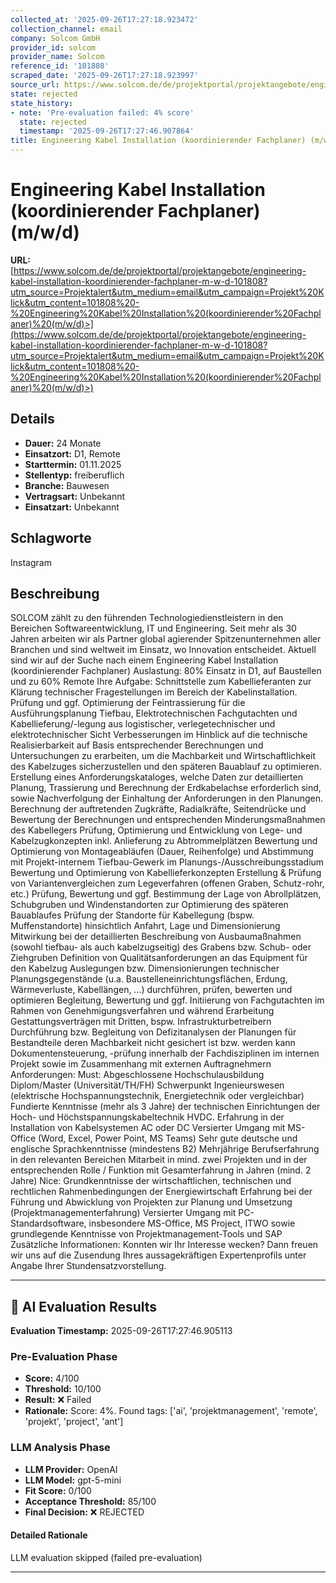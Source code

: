 ```yaml
---
collected_at: '2025-09-26T17:27:18.923472'
collection_channel: email
company: Solcom GmbH
provider_id: solcom
provider_name: Solcom
reference_id: '101808'
scraped_date: '2025-09-26T17:27:18.923997'
source_url: https://www.solcom.de/de/projektportal/projektangebote/engineering-kabel-installation-koordinierender-fachplaner-m-w-d-101808?utm_source=Projektalert&utm_medium=email&utm_campaign=Projekt%20Klick&utm_content=101808%20-%20Engineering%20Kabel%20Installation%20(koordinierender%20Fachplaner)%20(m/w/d)>
state: rejected
state_history:
- note: 'Pre-evaluation failed: 4% score'
  state: rejected
  timestamp: '2025-09-26T17:27:46.907864'
title: Engineering Kabel Installation (koordinierender Fachplaner) (m/w/d)
---
```




# Engineering Kabel Installation (koordinierender Fachplaner) (m/w/d)
**URL:** [https://www.solcom.de/de/projektportal/projektangebote/engineering-kabel-installation-koordinierender-fachplaner-m-w-d-101808?utm_source=Projektalert&utm_medium=email&utm_campaign=Projekt%20Klick&utm_content=101808%20-%20Engineering%20Kabel%20Installation%20(koordinierender%20Fachplaner)%20(m/w/d)>](https://www.solcom.de/de/projektportal/projektangebote/engineering-kabel-installation-koordinierender-fachplaner-m-w-d-101808?utm_source=Projektalert&utm_medium=email&utm_campaign=Projekt%20Klick&utm_content=101808%20-%20Engineering%20Kabel%20Installation%20(koordinierender%20Fachplaner)%20(m/w/d)>)
## Details
- **Dauer:** 24 Monate
- **Einsatzort:** D1, Remote
- **Starttermin:** 01.11.2025
- **Stellentyp:** freiberuflich
- **Branche:** Bauwesen
- **Vertragsart:** Unbekannt
- **Einsatzart:** Unbekannt

## Schlagworte
Instagram

## Beschreibung
SOLCOM zählt zu den führenden Technologiedienstleistern in den Bereichen Softwareentwicklung, IT und Engineering. Seit mehr als 30 Jahren arbeiten wir als Partner global agierender Spitzenunternehmen aller Branchen und sind weltweit im Einsatz, wo Innovation entscheidet.
Aktuell sind wir auf der Suche nach einem Engineering Kabel Installation (koordinierender Fachplaner)
Auslastung: 80%
Einsatz in D1, auf Baustellen und zu 60% Remote
Ihre Aufgabe:
Schnittstelle zum Kabellieferanten zur Klärung technischer Fragestellungen im Bereich der Kabelinstallation.
Prüfung und ggf. Optimierung der Feintrassierung für die Ausführungsplanung Tiefbau, Elektrotechnischen Fachgutachten und Kabellieferung/-legung aus logistischer, verlegetechnischer und elektrotechnischer Sicht
Verbesserungen im Hinblick auf die technische Realisierbarkeit auf Basis entsprechender Berechnungen und Untersuchungen zu erarbeiten, um die Machbarkeit und Wirtschaftlichkeit des Kabelzuges sicherzustellen und den späteren Bauablauf zu optimieren.
Erstellung eines Anforderungskataloges, welche Daten zur detaillierten Planung, Trassierung und Berechnung der Erdkabelachse erforderlich sind, sowie Nachverfolgung der Einhaltung der Anforderungen in den Planungen.
Berechnung der auftretenden Zugkräfte, Radialkräfte, Seitendrücke und Bewertung der Berechnungen und entsprechenden Minderungsmaßnahmen des Kabellegers
Prüfung, Optimierung und Entwicklung von Lege- und Kabelzugkonzepten inkl. Anlieferung
zu Abtrommelplätzen
Bewertung und Optimierung von Montageabläufen (Dauer, Reihenfolge) und Abstimmung
mit Projekt-internem Tiefbau-Gewerk im Planungs-/Ausschreibungsstadium
Bewertung und Optimierung von Kabellieferkonzepten
Erstellung & Prüfung von Variantenvergleichen zum Legeverfahren (offenen Graben,
Schutz-rohr, etc.)
Prüfung, Bewertung und ggf. Bestimmung der Lage von Abrollplätzen, Schubgruben und
Windenstandorten zur Optimierung des späteren Bauablaufes
Prüfung der Standorte für Kabellegung (bspw. Muffenstandorte) hinsichtlich Anfahrt, Lage
und Dimensionierung
Mitwirkung bei der detaillierten Beschreibung von Ausbaumaßnahmen (sowohl tiefbau- als
auch kabelzugseitig) des Grabens bzw. Schub- oder Ziehgruben
Definition von Qualitätsanforderungen an das Equipment für den Kabelzug
Auslegungen bzw. Dimensionierungen technischer Planungsgegenstände (u.a.
Baustelleneinrichtungsflächen, Erdung, Wärmeverluste, Kabellängen, …) durchführen,
prüfen, bewerten und optimieren
Begleitung, Bewertung und ggf. Initiierung von Fachgutachten im Rahmen von
Genehmigungsverfahren und während Erarbeitung Gestattungsverträgen mit Dritten,
bspw. Infrastrukturbetreibern
Durchführung bzw. Begleitung von Defizitanalysen der Planungen für Bestandteile deren
Machbarkeit nicht gesichert ist bzw. werden kann
Dokumentensteuerung, -prüfung innerhalb der Fachdisziplinen im internen Projekt sowie im
Zusammenhang mit externen Auftragnehmern
Anforderungen:
Must:
Abgeschlossene Hochschulausbildung Diplom/Master (Universität/TH/FH) Schwerpunkt
Ingenieurswesen (elektrische Hochspannungstechnik, Energietechnik oder vergleichbar)
Fundierte Kenntnisse (mehr als 3 Jahre) der technischen Einrichtungen der Hoch- und Höchstspannungskabeltechnik HVDC.
Erfahrung in der Installation von Kabelsystemen AC oder DC
Versierter Umgang mit MS-Office (Word, Excel, Power Point, MS Teams)
Sehr gute deutsche und englische Sprachkenntnisse (mindestens B2)
Mehrjährige Berufserfahrung in den relevanten Bereichen
Mitarbeit in mind. zwei Projekten und in der entsprechenden Rolle / Funktion mit Gesamterfahrung in Jahren (mind. 2 Jahre)
Nice:
Grundkenntnisse der wirtschaftlichen, technischen und rechtlichen Rahmenbedingungen der Energiewirtschaft
Erfahrung bei der Führung und Abwicklung von Projekten zur Planung und Umsetzung (Projektmanagementerfahrung)
Versierter Umgang mit PC-Standardsoftware, insbesondere MS-Office, MS Project, ITWO sowie grundlegende Kenntnisse von Projektmanagement-Tools und SAP
Zusätzliche Informationen:
Konnten wir Ihr Interesse wecken? Dann freuen wir uns auf die Zusendung Ihres aussagekräftigen Expertenprofils unter Angabe Ihrer Stundensatzvorstellung.

---

## 🤖 AI Evaluation Results

**Evaluation Timestamp:** 2025-09-26T17:27:46.905113

### Pre-Evaluation Phase
- **Score:** 4/100
- **Threshold:** 10/100
- **Result:** ❌ Failed
- **Rationale:** Score: 4%. Found tags: ['ai', 'projektmanagement', 'remote', 'projekt', 'project', 'ant']

### LLM Analysis Phase
- **LLM Provider:** OpenAI
- **LLM Model:** gpt-5-mini
- **Fit Score:** 0/100
- **Acceptance Threshold:** 85/100
- **Final Decision:** ❌ REJECTED

#### Detailed Rationale
LLM evaluation skipped (failed pre-evaluation)

---
